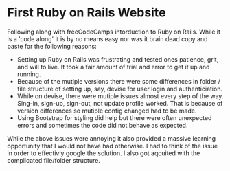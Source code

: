 # First Ruby on Rails Website

Following along with freeCodeCamps intorduction to Ruby on Rails. While it is a 'code along' it is by no means easy nor was it brain dead copy and paste for the following reasons: 

- Setting up Ruby on Rails was frustrating and tested ones patience, grit, and will to live. It took a fair amount of trial and error to get it up and running. 
- Because of the mutiple versions there were some differences in folder / file structure of setting up, say, devise for user login and authenticiation. 
- While on devise, there were mutiple issues almost every step of the way. Sing-in, sign-up, sign-out, not update profile worked. That is because of version differences so mutiple config changed had to be made.
- Using Bootstrap for styling did help but there were often unexpected errors and sometimes the code did not behave as expected. 

While the above issues were annoying it also provided a massive learning opportunity that I would not have had otherwise. I had to think of the issue in order to effectivly google the solution. I also got aqcuited with the complicated file/folder structure. 
